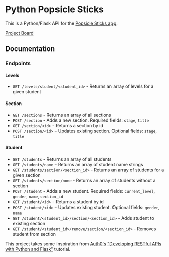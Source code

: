# Python Popsicle Sticks

This is a Python/Flask API for the [Popsicle Sticks app](https://github.com/SeanMcP/popsicle-sticks).

[Project Board](https://github.com/SeanMcP/python_popsicle_sticks/projects/1)

## Documentation
### Endpoints
#### Levels
- `GET /levels/student/<student_id>` - Returns an array of levels for a given student
#### Section
- `GET /sections` - Returns an array of all sections
- `POST /section` - Adds a new section. Required fields: `stage`, `title`
- `GET /section/<id>` - Returns a section by id
- `POST /section/<id>` - Updates existing section. Optional fields: `stage`, `title`
#### Student
- `GET /students` - Returns an array of all students
- `GET /students/name` - Returns an array of student name strings
- `GET /students/section/<section_id>` - Returns an array of students for a given section
- `GET /students/section/none` - Returns an array of students without a section
- `POST /student` - Adds a new student. Required fields: `current_level`, `gender`, `name`, `section_id`
- `GET /student/<id>` - Returns a student by id
- `POST /student/<id>` - Updates existing student. Optional fields: `gender`, `name`
- `GET /student/<student_id>/section/<section_id>` - Adds student to existing section
- `GET /student/<student_id>/remove/section/<section_id>` - Removes student from section


This project takes some inspiration from [Auth0's](https://auth0.com) ["Developing RESTful APIs with Python and Flask"](https://auth0.com/blog/developing-restful-apis-with-python-and-flask/) tutorial.